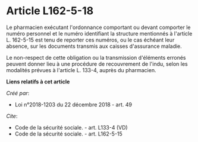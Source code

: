 # Article L162-5-18

Le pharmacien exécutant l'ordonnance comportant ou devant comporter le numéro personnel et le numéro identifiant la structure
mentionnés à l'article L. 162-5-15 est tenu de reporter ces numéros, ou le cas échéant leur absence, sur les documents
transmis aux caisses d'assurance maladie. 

Le non-respect de cette obligation ou la transmission d'éléments erronés peuvent donner lieu à une procédure de recouvrement
de l'indu, selon les modalités prévues à l'article L. 133-4, auprès du pharmacien.

**Liens relatifs à cet article**

_Créé par_:

  - Loi n°2018-1203 du 22 décembre 2018 - art. 49

_Cite_:

  - Code de la sécurité sociale. - art. L133-4 (VD)
  - Code de la sécurité sociale. - art. L162-5-15
